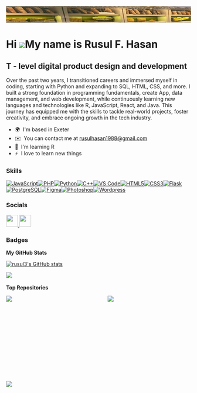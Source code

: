 <div align="center">
  <img src="https://raw.githubusercontent.com/rusul3/frontimage/main/frontimage.jpg" alt="Profile Photo" width="900" height="45">
</div>

Hi ![](https://user-images.githubusercontent.com/18350557/176309783-0785949b-9127-417c-8b55-ab5a4333674e.gif)My name is Rusul F. Hasan
======================================================================================================================================

T - level digital product design and development
------------------------------------------------

Over the past two years, I transitioned careers and immersed myself in coding, starting with Python and expanding to SQL, HTML, CSS, and more. I built a strong foundation in programming fundamentals, create App, data management, and web development, while continuously learning new languages and technologies like R, JavaScript, React, and Java. This journey has equipped me with the skills to tackle real-world projects, foster creativity, and embrace ongoing growth in the tech industry.

* 🌍  I'm based in Exeter
* ✉️  You can contact me at [rusulhasan1988@gmail.com](mailto:rusulhasan1988@gmail.com)
* 🧠  I'm learning R
* ⚡  I love to learn new things

### Skills


<p align="left">
<a href="https://developer.mozilla.org/en-US/docs/Web/JavaScript" target="_blank" rel="noreferrer"><img src="https://raw.githubusercontent.com/danielcranney/readme-generator/main/public/icons/skills/javascript-colored.svg" width="36" height="36" alt="JavaScript" /></a><a href="https://www.php.net/" target="_blank" rel="noreferrer"><img src="https://raw.githubusercontent.com/danielcranney/readme-generator/main/public/icons/skills/php-colored.svg" width="36" height="36" alt="PHP" /></a><a href="https://www.python.org/" target="_blank" rel="noreferrer"><img src="https://raw.githubusercontent.com/danielcranney/readme-generator/main/public/icons/skills/python-colored.svg" width="36" height="36" alt="Python" /></a><a href="https://docs.microsoft.com/en-us/cpp/?view=msvc-170" target="_blank" rel="noreferrer"><img src="https://raw.githubusercontent.com/danielcranney/readme-generator/main/public/icons/skills/cplusplus-colored.svg" width="36" height="36" alt="C++" /></a><a href="https://code.visualstudio.com/" target="_blank" rel="noreferrer"><img src="https://raw.githubusercontent.com/danielcranney/readme-generator/main/public/icons/skills/visualstudiocode.svg" width="36" height="36" alt="VS Code" /></a><a href="https://developer.mozilla.org/en-US/docs/Glossary/HTML5" target="_blank" rel="noreferrer"><img src="https://raw.githubusercontent.com/danielcranney/readme-generator/main/public/icons/skills/html5-colored.svg" width="36" height="36" alt="HTML5" /></a><a href="https://www.w3.org/TR/CSS/#css" target="_blank" rel="noreferrer"><img src="https://raw.githubusercontent.com/danielcranney/readme-generator/main/public/icons/skills/css3-colored.svg" width="36" height="36" alt="CSS3" /></a><a href="https://flask.palletsprojects.com/en/2.0.x/" target="_blank" rel="noreferrer"><img src="https://raw.githubusercontent.com/danielcranney/readme-generator/main/public/icons/skills/flask-colored.svg" width="36" height="36" alt="Flask" /></a><a href="https://www.postgresql.org/" target="_blank" rel="noreferrer"><img src="https://raw.githubusercontent.com/danielcranney/readme-generator/main/public/icons/skills/postgresql-colored.svg" width="36" height="36" alt="PostgreSQL" /></a><a href="https://www.figma.com/" target="_blank" rel="noreferrer"><img src="https://raw.githubusercontent.com/danielcranney/readme-generator/main/public/icons/skills/figma-colored.svg" width="36" height="36" alt="Figma" /></a><a href="https://www.adobe.com/uk/products/photoshop.html" target="_blank" rel="noreferrer"><img src="https://raw.githubusercontent.com/danielcranney/readme-generator/main/public/icons/skills/photoshop-colored.svg" width="36" height="36" alt="Photoshop" /></a><a href="https://wordpress.com" target="_blank" rel="noreferrer"><img src="https://raw.githubusercontent.com/danielcranney/readme-generator/main/public/icons/skills/wordpress-colored.svg" width="36" height="36" alt="Wordpress" /></a>
</p>


### Socials

<p align="left"> <a href="https://www.github.com/rusul3" target="_blank" rel="noreferrer"> <picture> <source media="(prefers-color-scheme: dark)" srcset="https://raw.githubusercontent.com/danielcranney/readme-generator/main/public/icons/socials/github-dark.svg" /> <source media="(prefers-color-scheme: light)" srcset="https://raw.githubusercontent.com/danielcranney/readme-generator/main/public/icons/socials/github.svg" /> <img src="https://raw.githubusercontent.com/danielcranney/readme-generator/main/public/icons/socials/github.svg" width="32" height="32" /> </picture> </a> <a href="https://www.linkedin.com/in/rusul-hasan-3a340274" target="_blank" rel="noreferrer"> <picture> <source media="(prefers-color-scheme: dark)" srcset="https://raw.githubusercontent.com/danielcranney/readme-generator/main/public/icons/socials/linkedin-dark.svg" /> <source media="(prefers-color-scheme: light)" srcset="https://raw.githubusercontent.com/danielcranney/readme-generator/main/public/icons/socials/linkedin.svg" /> <img src="https://raw.githubusercontent.com/danielcranney/readme-generator/main/public/icons/socials/linkedin.svg" width="32" height="32" /> </picture> </a></p>

### Badges

<b>My GitHub Stats</b>

<a href="http://www.github.com/rusul3"><img src="https://github-readme-stats.vercel.app/api?username=rusul3&show_icons=true&hide=&count_private=true&title_color=000000&text_color=3382ed&icon_color=22c55e&bg_color=ffffff&hide_border=true&show_icons=true" alt="rusul3's GitHub stats" /></a>

<a href="http://www.github.com/rusul3"><img src="https://github-readme-streak-stats.herokuapp.com/?user=rusul3&stroke=3382ed&background=ffffff&ring=000000&fire=000000&currStreakNum=3382ed&currStreakLabel=000000&sideNums=3382ed&sideLabels=3382ed&dates=3382ed&hide_border=true" /></a>

<b>Top Repositories</b>

<div width="100%" align="center"><a href="https://github.com/rusul3/Order_App" align="left"><img align="left" width="45%" src="https://github-readme-stats.vercel.app/api/pin/?username=rusul3&repo=Order_App&title_color=000000&text_color=3382ed&icon_color=22c55e&bg_color=ffffff&hide_border=true&locale=en" /></a><a href="https://github.com/rusul3/Book-barrow-database" align="right"><img align="right" width="45%" src="https://github-readme-stats.vercel.app/api/pin/?username=rusul3&repo=Book-barrow-database&title_color=000000&text_color=3382ed&icon_color=22c55e&bg_color=ffffff&hide_border=true&locale=en" /></a></div><br /><br /><br /><br /><br /><br /><br />

<br /><br /><br /><br /><br />

<div width="100%" align="center"><a href="https://github.com/rusul3/trip-to-Iraq" align="left"><img align="left" width="45%" src="https://github-readme-stats.vercel.app/api/pin/?username=rusul3&repo=trip-to-Iraq&title_color=000000&text_color=3382ed&icon_color=22c55e&bg_color=ffffff&hide_border=true&locale=en" /></a></div>
